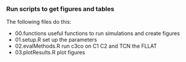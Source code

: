### Run scripts to get figures and tables
The following files do this:
- 00.functions useful functions to run simulations and create figures
- 01.setup.R set up the parameters
- 02.evalMethods.R run c3co on C1 C2 and TCN the FLLAT
- 03.plotResults.R plot figures 